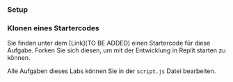 ### Setup 

### Klonen eines Startercodes

Sie finden unter dem [Link](TO BE ADDED) einen Startercode für diese Aufgabe. Forken Sie sich diesen, um mit der Entwicklung in Replit starten zu können.

Alle Aufgaben dieses Labs können Sie in der `script.js` Datei bearbeiten.
